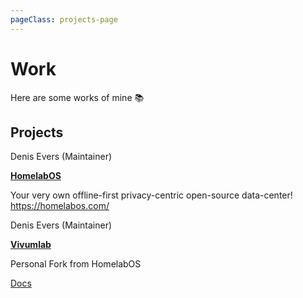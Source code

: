 ```yaml
---
pageClass: projects-page
---
```


# Work

Here are some works of mine :books:

## Projects

<ProjectCard image="/projects/1.png">

  Denis Evers (Maintainer)
  
  [**HomelabOS**](https://gitlab.com/NickBusey/HomelabOS/)
  
  Your very own offline-first privacy-centric open-source data-center! https://homelabos.com/

</ProjectCard>

<ProjectCard image="/projects/2.png">

  Denis Evers (Maintainer)
  
  [**Vivumlab**](https://dev.vivumlab.com/github/Vivumlab/)
  
  Personal Fork from HomelabOS

  [Docs](https://docs.vivumlab.com)
  
</ProjectCard>

<style lang="stylus">

.projects-page
  background-color #fafbfc

</style>